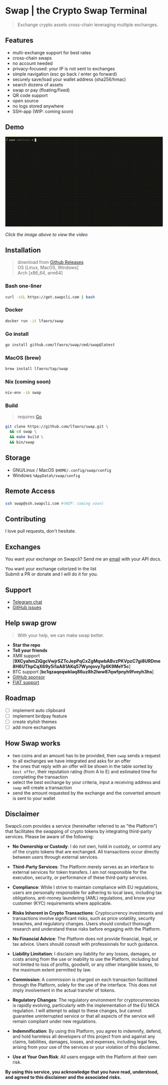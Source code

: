 # Swap | the Crypto Swap Terminal

> Exchange crypto assets cross-chain leveraging multiple exchanges.

## Features

- multi-exchange support for best rates
- cross-chain swaps
- no account needed
- privacy-focused: your IP is not sent to exchanges
- simple navigation (esc go back / enter go forward)
- securely save/load your wallet address (sha256/hmac)
- search dozens of assets
- swap or pay (floating/fixed)
- QR code support
- open source
- no logs stored anywhere
- SSH-app (WIP: coming soon)

## Demo

<a href="https://swapcli.com/asset/demo.mp4">
  <img src="asset/demo.gif" alt="Demo GIF" />
</a>

_Click the image above to view the video_

## Installation

> download from [Github Releases](https://github.com/lfaoro/swap/releases) \
> OS [Linux, MacOS, Windows] \
> Arch [x86_64, arm64]

### Bash one-liner

```bash
curl -sSL https://get.swapcli.com | bash
```

### Docker

```bash
docker run -it lfaoro/swap
```

### Go install

```bash
go install github.com/lfaoro/swap/cmd/swap@latest
```

### MacOS (brew)

```bash
brew install lfaoro/tap/swap
```

### Nix (coming soon)

```bash
nix-env -iA swap
```

### Build

> requires [Go](https://go.dev/doc/install)

```bash
git clone https://github.com/lfaoro/swap.git \
  && cd swap \
  && make build \
  && bin/swap
```

## Storage

- GNU/Linux / MacOS `$HOME/.config/swap/config`
- Windows `%AppData%/swap/config`

## Remote Access

```bash
ssh swap@ssh.swapcli.com #(WIP: coming soon)
```

## Contributing

I love pull requests, don't hesitate.

## Exchanges

You want your exchange on Swapcli?
Send me an [email](exch@swapcli.com) with your API docs.

You want your exchange colorized in the list \
Submit a PR or donate and I will do it for you.

## Support

- [Telegram chat](https://t.me/swapcli)
- [GitHub issues](https://github.com/lfaoro/swap/issues)

## Help swap grow

> With your help, we can make swap better.

- **Star the repo**
- **Tell your friends**
- XMR support [**9XCyahmZiQgcVwjrSZTcJepPqCxZgMqwbABvzPKVpzC7gi8URDme8H6UThpCqX69y5i1aA81AKq57Wynjovy7g4K9MeY5c**]
- BTC support [**bc1qzaqeqwklaq86uz8h2lww87qwfpnyh9fveyh3hs**]
- [GitHub sponsor](https://github.com/sponsors/lfaoro)
- [FIAT support](https://checkout.revolut.com/pay/7c8fae59-f65b-44de-9875-39dc014dc817)

## Roadmap

- [ ] implement auto clipboard
- [ ] implement birdpay feature
- [ ] create stylish themes
- [ ] add more exchanges

## How Swap works

- two coins and an amount has to be provided, then `swap` sends a request to all exchanges we have integrated and asks for an offer
- the ones that reply with an offer will be shown in the table sorted by `best offer`, their reputation rating (from A to E) and estimated time for completing the transaction
- select the best exchange by your criteria, input a receiving address and `swap` will create a transaction
- send the amount requested by the exchange and the converted amount is sent to your wallet

## Disclaimer

Swapcli.com provides a service (hereinafter referred to as "the Platform") that facilitates the swapping of crypto tokens by integrating third-party services. Please be aware of the following:

- **No Ownership or Custody**: I do not own, hold in custody, or control any of the crypto tokens that are exchanged. All transactions occur directly between users through external services.

- **Third-Party Services**: The Platform merely serves as an interface to external services for token transfers. I am not responsible for the execution, security, or performance of these third-party services.

- **Compliance**: While I strive to maintain compliance with EU regulations, users are personally responsible for adhering to local laws, including tax obligations, anti-money laundering (AML) regulations, and know your customer (KYC) requirements where applicable.

- **Risks Inherent in Crypto Transactions**: Cryptocurrency investments and transactions involve significant risks, such as price volatility, security breaches, and regulatory changes. Users should conduct thorough research and understand these risks before engaging with the Platform.

- **No Financial Advice**: The Platform does not provide financial, legal, or tax advice. Users should consult with professionals for such guidance.

- **Liability Limitation**: I disclaim any liability for any losses, damages, or costs arising from the use or inability to use the Platform, including but not limited to loss of profits, goodwill, or any other intangible losses, to the maximum extent permitted by law.

- **Commission**: A commission is charged on each transaction facilitated through the Platform, solely for the use of the interface. This does not imply involvement in the actual transfer of tokens.

- **Regulatory Changes**: The regulatory environment for cryptocurrencies is rapidly evolving, particularly with the implementation of the EU MiCA regulation. I will attempt to adapt to these changes, but cannot guarantee uninterrupted service or that all aspects of the service will remain compliant under new regulations.

- **Indemnification**: By using this Platform, you agree to indemnify, defend, and hold harmless all developers of this project from and against any claims, liabilities, damages, losses, and expenses, including legal fees, arising from your use of the services or your violation of this disclaimer.

- **Use at Your Own Risk**: All users engage with the Platform at their own risk.

**By using this service, you acknowledge that you have read, understood, and agreed to this disclaimer and the associated risks.**
